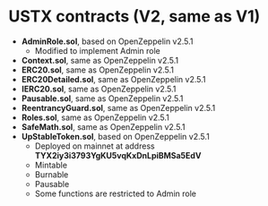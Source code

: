 # USTX contracts (V2, same as V1)

* **AdminRole.sol**, based on OpenZeppelin v2.5.1
  * Modified to implement Admin role
* **Context.sol**, same as OpenZeppelin v2.5.1
* **ERC20.sol**, same as OpenZeppelin v2.5.1
* **ERC20Detailed.sol**, same as OpenZeppelin v2.5.1
* **IERC20.sol**, same as OpenZeppelin v2.5.1
* **Pausable.sol**, same as OpenZeppelin v2.5.1
* **ReentrancyGuard.sol**, same as OpenZeppelin v2.5.1
* **Roles.sol**, same as OpenZeppelin v2.5.1
* **SafeMath.sol**, same as OpenZeppelin v2.5.1
* **UpStableToken.sol**, based on OpenZeppelin v2.5.1
  * Deployed on mainnet at address **TYX2iy3i3793YgKU5vqKxDnLpiBMSa5EdV**
  * Mintable
  * Burnable
  * Pausable
  * Some functions are restricted to Admin role
